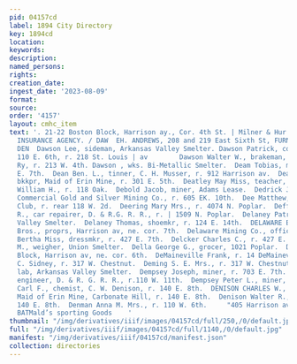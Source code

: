 ```yaml
---
pid: 04157cd
label: 1894 City Directory
key: 1894cd
location: 
keywords: 
description: 
named_persons: 
rights: 
creation_date: 
ingest_date: '2023-08-09'
format: 
source: 
order: '4157'
layout: cmhc_item
text: '. 21-22 Boston Block, Harrison ay., Cor. 4th St. | Milner & Hur d, PIONEER
  INSURANCE AGENCY. / DAW  EH. ANDREWS, 208 and 219 East Sixth St, FURNITURE  102
  DEN  Dawson Lee, sideman, Arkansas Valley Smelter. Dawson Patrick, confectionery,
  110 E. 6th, r. 218 St. Louis | av        Dawson Walter W., brakeman, Colo. Midland
  Ry, r. 213 W. 4th. Dawson , wks. Bi-Metallic Smelter.  Deam Tobias, miner, r. 621
  E. 7th.  Dean Ben. L., tinner, C. H. Musser, r. 912 Harrison av.  Dean Thomas B.,
  bkkpr, Maid of Erin Mine, r. 301 E. 5th.  Deatley May Miss, teacher, Ninth St. School.  Deatley
  William H., r. 118 Oak.  Debold Jacob, miner, Adams Lease.  Dedrick John H., engineer,
  Commercial Gold and Silver Mining Co., r. 605 EK. 10th.  Dee Matthew, bartdr, Pioneer
  Club, r. rear 118 W. 2d.  Deering Mary Mrs., r. 4074 N. Poplar.  Deffenbaugh Charles
  R., car repairer, D. & R.G. R. R., r. | 1509 N. Poplar.  Delaney Patrick, lab, Arkansas
  Valley Smelter.  Delaney Thomas, shoemkr, r. 124 E. 14th.  DELAWARE BLOCK, Callaway
  Bros., proprs, Harrison av, ne. cor. 7th.  Delaware Mining Co., office 4 Emmet blk.  Delcker
  Bertha Miss, dressmkr, r. 427 E. 7th.  Delcker Charles C., r. 427 E. 7th.  Delena
  M., weigher, Union Smelter.  Della George G., grocer, 1021 Poplar.  DeMaineville
  Block, Harrison av, ne. cor. 6th.  DeMaineville Frank, r. 14 DeMaineville blk.  Deming
  C. Sidney, r. 317 W. Chestnut.  Deming S. E. Mrs., r. 317 W. Chestnut.  Demora Chris,
  lab, Arkansas Valley Smelter.  Dempsey Joseph, miner, r. 703 E. 7th.  Dempsey Michael,
  engineer, D. & R. G. R. R., r.110 W. 11th.  Dempsey Peter L., miner, r. 305 E. 8th.  Denison
  Carl F., chemist, C. W. Denison, r. 140 E. 8th.  DENISON CHARLES W., assayer, office,
  Maid of Erin Mine, Carbonate Hill, r. 140 E. 8th.  Denison Walter R., student, r.
  140 E. 8th.  Denman Anna M. Mrs., r. 110 W. 6th.     "405 Harrison ave., agent for’
  BATMald’s sporting Goods    '
thumbnail: "/img/derivatives/iiif/images/04157cd/full/250,/0/default.jpg"
full: "/img/derivatives/iiif/images/04157cd/full/1140,/0/default.jpg"
manifest: "/img/derivatives/iiif/04157cd/manifest.json"
collection: directories
---
```

